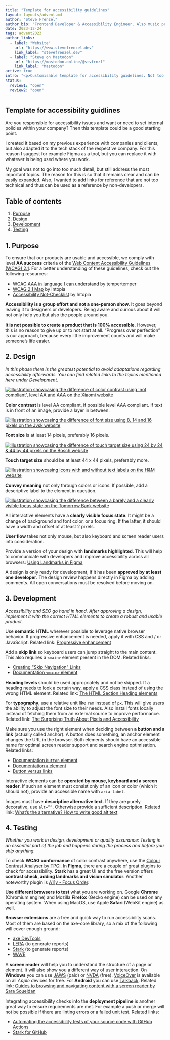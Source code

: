 ```yaml
---
title: "Template for accessibility guidelines"
layout: layouts/advent.md
author: "Steve Frenzel"
author_bio: "Frontend Developer & Accessibility Engineer. Also music producer and hot sauce lover!"
date: 2023-12-24
tags: advent2023
author_links:
  - label: "Website"
    url: "https://www.stevefrenzel.dev"
    link_label: "stevefrenzel.dev"
  - label: "Steve on Mastodon"
    url: "https://mastodon.online/@stvfrnzl"
    link_label: "Mastodon"
active: true
intro: "<p>Customisable template for accessibility guidelines. Not too granular but not too superficial either. Should help to provide a framework to get started with accessibility.</p>"
status:
  review1: "open"
  review2: "open"
---
```


## Template for accessibility guidlines

Are you responsible for accessibility issues and want or need to set internal policies within your company? Then this template could be a good starting point.

I created it based on my previous experience with companies and clients, but also adapted it to the tech stack of the respective company. For this reason I suggest for example Figma as a tool, but you can replace it with whatever is being used where you work.

My goal was not to go into too much detail, but still address the most important topics. The reason for this is so that it remains clear and can be easily expanded. Also, I wanted to add links for reference that are not too technical and thus can be used as a reference by non-developers.

## Table of contents

1. [Purpose](#1-purpose)
2. [Design](#2-design)
3. [Development](#3-development)
4. [Testing](#4-testing)

## 1. Purpose

To ensure that our products are usable and accessible, we comply with level **AA success** criteria of the [Web Content Accessibility Guidelines (WCAG) 2.1](https://www.w3.org/WAI/standards-guidelines/wcag/glance/). For a better understanding of these guidelines, check out the following resources:

- [WCAG AAA in language I can understand](https://www.tempertemper.net/blog/wcag-but-in-language-i-can-understand) by tempertemper
- [WCAG 2.1 Map](https://intopia.digital/wp-content/uploads/2019/10/2019-WCAG2.1-Map-Intopia-plus-reading-order.pdf) by Intopia
- [Accessibility Not-Checklist](https://not-checklist.intopia.digital/) by Intopia

**Accessibility is a group effort and not a one-person show.** It goes beyond leaving it to designers or developers. Being aware and curious about it will not only help you but also the people around you.

**It is not possible to create a product that is 100% accessible.** However, this is no reason to give up or to not start at all. “Progress over perfection” is our approach, because every little improvement counts and will make someone’s life easier.

## 2. Design

*In this phase there is the greatest potential to avoid adaptations regarding accessibility afterwards. You can find related links to the topics mentioned here under [Development](#3-development).*

<a href="/images/advent2023/color-contrast-example.png">
  <img alt="Illustration showcasing the difference of color contrast using 'not compliant', level AA and AAA on the Xiaomi website" src="/images/advent2023/color-contrast-example.png">
</a>

**Color contrast** is level AA compliant, if possible level AAA compliant. If text is in front of an image, provide a layer in between.

<a href="/images/advent2023/font-size-example.png">
  <img alt="Illustration showcasing the difference of font size using 8, 14 and 16 pixels on the Jysk website" src="/images/advent2023/font-size-example.png">
</a>

**Font size** is at least 14 pixels, preferably 16 pixels.

<a href="/images/advent2023/touch-target-size-example.png">
  <img alt="Illustration showcasing the difference of touch target size using 24 by 24 & 44 by 44 pixels on the Bosch website" src="/images/advent2023/touch-target-size-example.png">
</a>

**Touch target size** should be at least 44 x 44 pixels, preferably more.

<a href="/images/advent2023/convey-meaning-example.png">
  <img alt="Illustration showcasing icons with and without text labels on the H&M website" src="/images/advent2023/convey-meaning-example.png">
</a>

**Convey meaning** not only through colors or icons. If possible, add a descriptive label to the element in question.

<a href="/images/advent2023/focus-state-example.png">
  <img alt="Illustration showcasing the difference between a barely and a clearly visible focus state on the Tomorrow Bank website" src="/images/advent2023/focus-state-example.png">
</a>

All interactive elements have a **clearly visible focus state**. It might be a change of background and font color, or a focus ring. If the latter, it should have a width and offset of at least 2 pixels.

**User flow** takes not only mouse, but also keyboard and screen reader users into consideration.

Provide a version of your design with **landmarks highlighted**. This will help to communicate with developers and improve accessibility across all browsers: [Using Landmarks in Figma](https://www.getstark.co/support/getting-started/using-landmarks)

A design is only ready for development, if it has been **approved by at least one developer**. The design review happens directly in Figma by adding comments. All open conversations must be resolved before moving on.

## 3. Development

*Accessibility and SEO go hand in hand. After approving a design, implement it with the correct HTML elements to create a robust and usable product.*

Use **semantic HTML** wherever possible to leverage native browser behavior. If progressive enhancement is needed, apply it with CSS and / or JavaScript. Related link: [Progressive enhancement](https://developer.mozilla.org/en-US/docs/Glossary/Progressive_Enhancement)

Add a **skip link** so keyboard users can jump straight to the main content. This also requires a `<main>` element present in the DOM. Related links:

- [Creating "Skip Navigation" Links](https://webaim.org/techniques/skipnav/#creating)
- [Documentation `<main>` element](https://developer.mozilla.org/en-US/docs/Web/HTML/Element/main)

**Heading levels** should be used appropriately and not be skipped. If a heading needs to look a certain way, apply a CSS class instead of using the wrong HTML element. Related link: [The HTML Section Heading elements](https://developer.mozilla.org/en-US/docs/Web/HTML/Element/Heading_Elements)

For **typography**, use a relative unit like `rem` instead of `px`. This will give users the ability to adjust the font size to their needs. Also install fonts locally instead of fetching them from an external source to improve performance. Related link: [The Surprising Truth About Pixels and Accessibility](https://www.joshwcomeau.com/css/surprising-truth-about-pixels-and-accessibility/#accessibility-considerations-5)

Make sure you use the right element when deciding between **a button and a link** (actually called anchor). A button does something, an anchor element changes the URL in the browser. Both elements should have an accessible name for optimal screen reader support and search engine optimisation. Related links:

- [Documentation `button` element](https://developer.mozilla.org/de/docs/Web/HTML/Element/button)
- [Documentation `a` element](https://developer.mozilla.org/en-US/docs/Web/HTML/Element/a)
- [Button versus links](https://css-tricks.com/buttons-vs-links/)

Interactive elements can be **operated by mouse, keyboard and a screen reader**. If such an element must consist only of an icon or color (which it should not), provide an accessible name with `aria-label`.

Images must have **descriptive alternative text**. If they are purely decorative, use `alt=””`. Otherwise provide a sufficient description. Related link: [What’s the alternative? How to write good alt text](https://design102.blog.gov.uk/2022/01/14/whats-the-alternative-how-to-write-good-alt-text/)

## 4. Testing

*Whether you work in design, development or quality assurance: Testing is an essential part of the job and happens during the process and before you ship anything.*

To check **WCAG conformance** of color contrast anywhere, use the [Colour Contrast Analyser by TPGi](https://www.tpgi.com/color-contrast-checker/).
In **Figma**, there are a couple of great plugins to check for accessibility. **Stark** has a great UI and the free version offers **contrast check, adding landmarks and vision simulator**. Another noteworthy plugin is [A11y - Focus Order](https://www.figma.com/community/plugin/731310036968334777/A11y---Focus-Order).

**Use different browsers to test** what you are working on. Google **Chrome** (Chromium engine) and Mozilla **Firefox** (Gecko engine) can be used on any operating system. When using MacOS, use Apple **Safari** (WebKit engine) as well.

**Browser extensions** are a free and quick way to run accessibility scans. Most of them are based on the axe-core library, so a mix of the following will cover enough ground:

- [axe DevTools](https://www.deque.com/axe/devtools/)
- [LERA](https://advancedbytez.com/lera/) (to generate reports)
- [Stark](https://www.getstark.co/) (to generate reports)
- [WAVE](https://wave.webaim.org/)

A **screen reader** will help you to understand the structure of a page or element. It will also show you a different way of user interaction. On **Windows** you can use [JAWS](https://www.freedomscientific.com/products/software/jaws/) (paid) or [NVDA](https://www.nvaccess.org/download/) (free). [VoiceOver](https://www.apple.com/accessibility/vision/) is available on all *Apple* devices for free. For **Android** you can use [Talkback](https://support.google.com/accessibility/android/answer/6283677?hl=en). Related link: [Guides to browsing and navigating content with a screen reader by Sara Soueidan](https://www.sarasoueidan.com/blog/testing-environment-setup/#guides-to-browsing-and-navigating-content-with-a-screen-reader)

Integrating accessibility checks into the **deployment pipeline** is another great way to ensure requirements are met. For example a push or merge will not be possible if there are linting errors or a failed unit test. Related links:

- [Automating the accessibility tests of your source code with GitHub Actions](https://www.adrianbolonio.com/blog/accessibility-github-actions)
- [Stark for GitHub](https://www.getstark.co/blog/introducing-stark-for-developers-beta)
